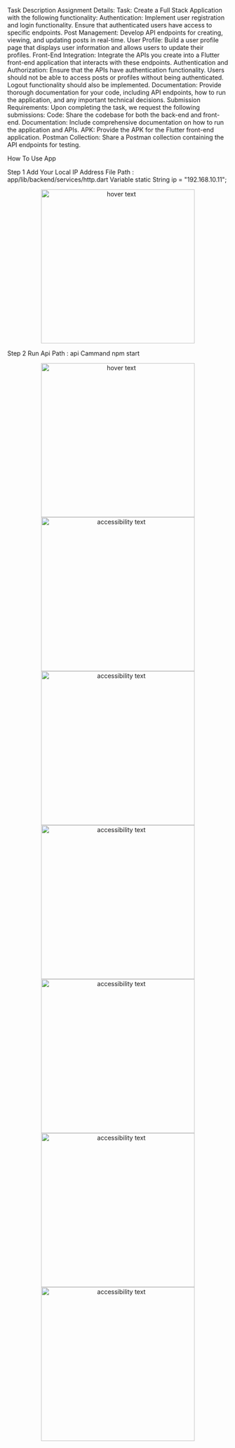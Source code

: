 Task Description
Assignment Details:
Task: Create a Full Stack Application with the following functionality:
Authentication: Implement user registration and login functionality. Ensure that authenticated users have access to specific endpoints.
Post Management: Develop API endpoints for creating, viewing, and updating posts in real-time.
User Profile: Build a user profile page that displays user information and allows users to update their profiles.
Front-End Integration: Integrate the APIs you create into a Flutter front-end application that interacts with these endpoints.
Authentication and Authorization: Ensure that the APIs have authentication functionality. Users should not be able to access posts or profiles without being authenticated. Logout functionality should also be implemented.
Documentation: Provide thorough documentation for your code, including API endpoints, how to run the application, and any important technical decisions.
Submission Requirements:
Upon completing the task, we request the following submissions:
Code: Share the codebase for both the back-end and front-end.
Documentation: Include comprehensive documentation on how to run the application and APIs.
APK: Provide the APK for the Flutter front-end application.
Postman Collection: Share a Postman collection containing the API endpoints for testing.

How To Use App 

Step 1 
    Add Your Local IP Address
    File Path : app/lib/backend/services/http.dart
    Variable 
        static String ip = "192.168.10.11";
    
 <p align="center">   <img src="https://github.com/codinggero/progziel/blob/main/screen/08.png" width="350" title="hover text"></p>

Step 2 
    Run Api 
    Path : api
    Cammand npm start


<p align="center">
  <img src="https://github.com/codinggero/progziel/blob/main/screen/01.png" width="350" title="hover text">
  <img src="https://github.com/codinggero/progziel/blob/main/screen/02.png" width="350" alt="accessibility text">
  <img src="https://github.com/codinggero/progziel/blob/main/screen/03.png" width="350" alt="accessibility text">
  <img src="https://github.com/codinggero/progziel/blob/main/screen/04.png" width="350" alt="accessibility text">
  <img src="https://github.com/codinggero/progziel/blob/main/screen/05.png" width="350" alt="accessibility text">
   <img src="https://github.com/codinggero/progziel/blob/main/screen/06.png" width="350" alt="accessibility text">
    <img src="https://github.com/codinggero/progziel/blob/main/screen/07.png" width="350" alt="accessibility text">

</p>

